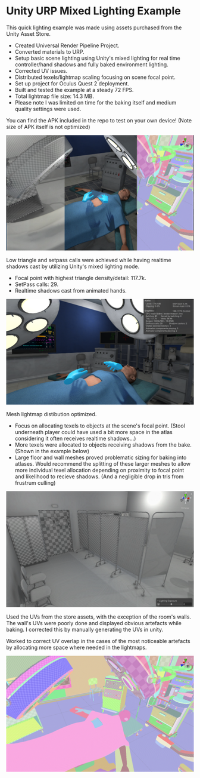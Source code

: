 # Unity URP Mixed Lighting Example

This quick lighting example was made using assets purchased from the Unity Asset Store. 

* Created Universal Render Pipeline Project.
* Converted materials to URP.
* Setup basic scene lighting using Unity's mixed lighting for real time controller/hand shadows and fully baked environment lighting.
* Corrected UV issues.
* Distributed texels/lightmap scaling focusing on scene focal point.
* Set up project for Oculus Quest 2 deployment.
* Built and tested the example at a steady 72 FPS.
* Total lightmap file size: 14.3 MB.
* Please note I was limited on time for the baking itself and medium quality settings were used.

You can find the APK included in the repo to test on your own device! (Note size of APK itself is not optimized)

![alt text](https://github.com/RyanMurdoch1/Lighting_Example/blob/main/Assets/Editor_Captures/MainImageSliced.png)

Low triangle and setpass calls were achieved while having realtime shadows cast by utilizing Unity's mixed lighting mode.

* Focal point with highest triangle density/detail: 117.7k.
* SetPass calls: 29.
* Realtime shadows cast from animated hands.

![alt_text](https://github.com/RyanMurdoch1/Lighting_Example/blob/main/Assets/Editor_Captures/RuntimeStats.png)

Mesh lightmap distibution optimized.

* Focus on allocating texels to objects at the scene's focal point. (Stool underneath player could have used a bit more space in the atlas considering it often receives realtime shadows...)
* More texels were allocated to objects receiving shadows from the bake. (Shown in the example below)
* Large floor and wall meshes proved problematic sizing for baking into atlases. Would recommend the splitting of these larger meshes to allow more individual texel allocation depending on proximity to focal point and likelihood to recieve shadows. (And a negligible drop in tris from frustrum culling)

![alt_text](https://github.com/RyanMurdoch1/Lighting_Example/blob/main/Assets/Editor_Captures/TexelAllocation.png)

Used the UVs from the store assets, with the exception of the room's walls. The wall's UVs were poorly done and displayed obvious artefacts while baking. I corrected this by manually generating the UVs in unity.

Worked to correct UV overlap in the cases of the most noticeable artefacts by allocating more space where needed in the lightmaps.

![alt_text](https://github.com/RyanMurdoch1/Lighting_Example/blob/main/Assets/Editor_Captures/MainUVs.png)





